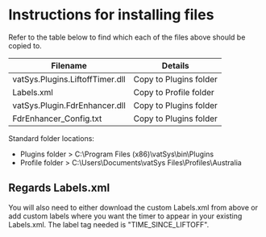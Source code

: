 # Instructions for installing files

Refer to the table below to find which each of the files above should be copied to.

  |Filename|Details|
  |--------|-------|
  |vatSys.Plugins.LiftoffTimer.dll|Copy to Plugins folder|
  |Labels.xml|Copy to Profile folder|
  |vatSys.Plugin.FdrEnhancer.dll|Copy to Plugins folder|
  |FdrEnhancer_Config.txt|Copy to Plugins folder|

Standard folder locations:
- Plugins folder > C:\Program Files (x86)\vatSys\bin\Plugins
- Profile folder > C:\Users<USERNAME>\Documents\vatSys Files\Profiles\Australia
  
## Regards Labels.xml
You will also need to either download the custom Labels.xml from above or add custom labels where you want the timer to appear in your existing Labels.xml. The label tag needed is "TIME_SINCE_LIFTOFF".
